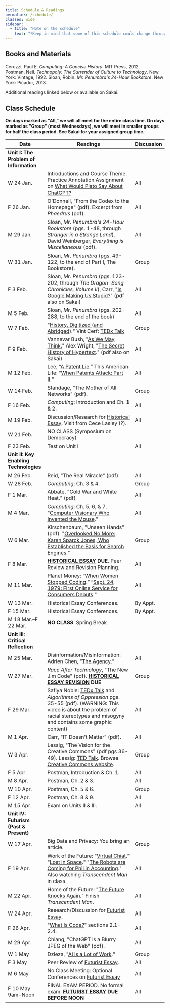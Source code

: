 ```yaml
---
title: Schedule & Readings
permalink: /schedule/
classes: wide
sidebar:
  - title: "Note on the schedule"
    text: "*Keep in mind that some of this schedule could change throughout the semester. However, if anything changes I'll update this page, and I'll be sure to give you plenty of advance notice.*"
---
```


## Books and Materials

Ceruzzi, Paul E. *Computing: A Concise History*. MIT Press, 2012.  
Postman, Neil. *Technopoly: The Surrender of Culture to Technology*. New York: Vintage, 1992.
Sloan, Robin. *Mr. Penumbra's 24-Hour Bookstore*. New York: Picador, 2013.

Additional readings linked below or available on Sakai.

## Class Schedule

**On days marked as "All," we will all meet for the entire class time. On days marked as "Group" (most Wednesdays), we will meet in smaller groups for half the class period. See Sakai for your assigned group time.**

Date|Readings|Discussion
--|----|--
|**Unit I: The Problem of Information**
W 24 Jan.|Introductions and Course Theme. Practice Annotation Assignment on [What Would Plato Say About ChatGPT?](https://www.nytimes.com/2022/12/15/opinion/chatgpt-education-ai-technology.html)|All
F 26 Jan.|O'Donnell, "From the Codex to the Homepage" (pdf). Excerpt from *Phaedrus* (pdf).|All
M 29 Jan.|Sloan, *Mr. Penumbra's 24-Hour Bookstore* (pgs. 1-48, through *Stranger in a Strange Land*). David Weinberger, *Everything is Miscellaneous* (pdf).|All
W 31 Jan.|Sloan, *Mr. Penumbra* (pgs. 49-122, to the end of Part I, The Bookstore).|Group
F 3 Feb.|Sloan, *Mr. Penumbra* (pgs. 123-202, through *The Dragon-Song Chronicles, Volume II*), Carr, "[Is Google Making Us Stupid?](http://www.theatlantic.com/magazine/archive/2008/07/is-google-making-us-stupid/306868/)" (pdf also on Sakai)|All
M 5 Feb.|Sloan, *Mr. Penumbra* (pgs. 202-288, to the end of the book)|All
W 7 Feb.|"[History, Digitized (and Abridged)](http://www.nytimes.com/2007/03/10/business/yourmoney/11archive.html?ref=business)." Vint Cerf: [TEDx Talk](https://www.youtube.com/watch?reload=9&v=GV0A82TCrf0)|Group
F 9 Feb.|Vannevar Bush, "[As We May Think.](http://www.theatlantic.com/magazine/archive/1945/07/as-we-may-think/303881/)" Alex Wright, "[The Secret History of Hypertext](https://www.theatlantic.com/technology/archive/2014/05/in-search-of-the-proto-memex/371385/)." (pdf also on Sakai)|All
M 12 Feb.|Lee, “[A Patent Lie](http://www.nytimes.com/2007/06/09/opinion/09lee.html?_r=1&oref=slogin).” This American Life: “[When Patents Attack: Part II](http://www.thisamericanlife.org/radio-archives/episode/496/when-patents-attack-part-two).”|All
W 14 Feb.|Standage, "The Mother of All Networks" (pdf).|Group
F 16 Feb.|*Computing*: Introduction and Ch. 1 & 2.|All
M 19 Feb.|Discussion/Research for [Historical Essay](/CIS100/assignments/historical-essay). Visit from Cece Lasley (?).|All
W 21 Feb.|NO CLASS (Symposium on Democracy)
F 23 Feb.|Test on Unit I|All
|**Unit II: Key Enabling Technologies**
M 26 Feb.|Reid, "The Real Miracle" (pdf).|All
W 28 Feb.|*Computing*: Ch. 3 & 4.|Group
F 1 Mar.|Abbate, "Cold War and White Heat." (pdf)|All
M 4 Mar.|*Computing*: Ch. 5, 6, & 7. "[Computer Visionary Who Invented the Mouse](http://www.nytimes.com/2013/07/04/technology/douglas-c-engelbart-inventor-of-the-computer-mouse-dies-at-88.html)."|All
W 6 Mar.|Kirschenbaum, "Unseen Hands" (pdf). "[Overlooked No More: Karen Sparck Jones, Who Established the Basis for Search Engines](https://www.nytimes.com/2019/01/02/obituaries/karen-sparck-jones-overlooked.html)."|Group
F 8 Mar.|**[HISTORICAL ESSAY](/CIS100/assignments/historical-essay) DUE**. Peer Review and Revision Planning.|All
M 11 Mar.|Planet Money: “[When Women Stopped Coding](https://www.npr.org/sections/money/2014/10/17/356944145/episode-576-when-women-stopped-coding).” “[Sept. 24, 1979: First Online Service for Consumers Debuts](https://www.wired.com/2009/09/0924compuserve-launches/)."|All
W 13 Mar.|Historical Essay Conferences.|By Appt.
F 15 Mar.|Historical Essay Conferences.|By Appt.
M 18 Mar.–F 22 Mar.|**NO CLASS**: Spring Break
|**Unit III: Critical Reflection**
M 25 Mar.|Disinformation/Misinformation: Adrien Chen, “[The Agency](https://www.nytimes.com/2015/06/07/magazine/the-agency.html).”|All
W 27 Mar.|*Race After Technology*, "The New Jim Code" (pdf). **[HISTORICAL ESSAY REVISION](/CIS100/assignments/historical-essay-revision) DUE**|Group
F 29 Mar.| Safiya Noble: [TEDx Talk](https://youtu.be/UXuJ8yQf6dI) and *Algorithms of Oppression* pgs. 35-55 (pdf). (WARNING: This video is about the problem of racial stereotypes and misogyny and contains some graphic content)|All 
M 1 Apr.|Carr, "IT Doesn't Matter" (pdf).|All
W 3 Apr.|Lessig, "The Vision for the Creative Commons" (pdf pgs 36-49). Lessig: [TED Talk](https://www.ted.com/talks/lawrence_lessig_laws_that_choke_creativity). Browse [Creative Commons website](https://creativecommons.org/).|Group
F 5 Apr.|Postman, Introduction & Ch. 1.|All
M 8 Apr.|Postman, Ch. 2 & 3.|All
W 10 Apr.|Postman, Ch. 5 & 6.|Group
F 12 Apr.|Postman, Ch. 8 & 9.|All
M 15 Apr.|Exam on Units II & III.|All
|**Unit IV: Futurism (Past & Present)**
W 17 Apr.|Big Data and Privacy: You bring an article.|Group
F 19 Apr.|Work of the Future: "[Virtual Chiat](http://www.wired.com/wired/archive/2.07/chiat.html)." "[Lost in Space](http://www.wired.com/wired/archive/7.02/chiat.html)." "[The Robots are Coming for Phil in Accounting](https://www.nytimes.com/2021/03/06/business/the-robots-are-coming-for-phil-in-accounting.html)." Also watching *Transcendent Man* in class.|All
M 22 Apr.|Home of the Future: "[The Future Knocks Again](http://www.nytimes.com/2008/07/10/garden/10disney.html)." Finish *Transcendent Man*.|All
W 24 Apr.|Research/Discussion for [Futurist Essay](/CIS100/assignments/futurist-essay).|All
F 26 Apr.|"[What Is Code?](https://www.bloomberg.com/graphics/2015-paul-ford-what-is-code/#lets-begin)" sections 2.1-2.4.|All
M 29 Apr.|Chiang, "ChatGPT is a Blurry JPEG of the Web" (pdf).|All
W 1 May|Dzieza, "[AI is a Lot of Work](https://www.theverge.com/features/23764584/ai-artificial-intelligence-data-notation-labor-scale-surge-remotasks-openai-chatbots)."|Group
F 3 May|Peer Review of [Futurist Essay](/CIS100/assignments/futurist-essay).|All
M 6 May|No Class Meeting: Optional Conferences on [Futurist Essay](/CIS100/assignments/futurist-essay)|All
F 10 May 9am-Noon|FINAL EXAM PERIOD. No formal exam: **[FUTURIST ESSAY](/CIS100/assignments/futurist-essay) DUE BEFORE NOON**|All
